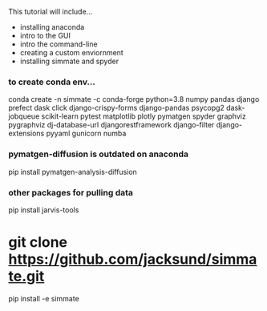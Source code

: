 This tutorial will include...
- installing anaconda
- intro to the GUI
- intro the command-line
- creating a custom enviornment
- installing simmate and spyder


### to create conda env...
conda create -n simmate -c conda-forge python=3.8 numpy pandas django prefect dask click django-crispy-forms django-pandas psycopg2 dask-jobqueue scikit-learn pytest matplotlib plotly pymatgen spyder graphviz pygraphviz dj-database-url djangorestframework django-filter django-extensions pyyaml gunicorn numba

### pymatgen-diffusion is outdated on anaconda
pip install pymatgen-analysis-diffusion

### other packages for pulling data
pip install jarvis-tools

# git clone https://github.com/jacksund/simmate.git
pip install -e simmate
